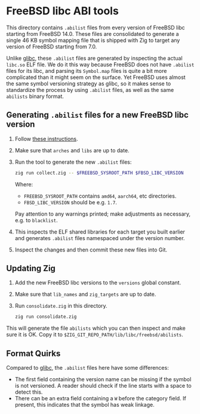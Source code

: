 # FreeBSD libc ABI tools

This directory contains `.abilist` files from every version of FreeBSD libc
starting from FreeBSD 14.0. These files are consolidated to generate a single 46
KB symbol mapping file that is shipped with Zig to target any version of FreeBSD
starting from 7.0.

Unlike [glibc](../glibc), these `.abilist` files are generated by inspecting
the actual `libc.so` ELF file. We do it this way because FreeBSD does not have
`.abilist` files for its libc, and parsing its `Symbol.map` files is quite a bit
more complicated than it might seem on the surface. Yet FreeBSD uses almost the
same symbol versioning strategy as glibc, so it makes sense to standardize the
process by using `.abilist` files, as well as the same `abilists` binary format.

## Generating `.abilist` files for a new FreeBSD libc version

1. Follow [these instructions](https://github.com/ziglang/zig/wiki/Updating-libc#freebsd).

2. Make sure that `arches` and `libs` are up to date.

3. Run the tool to generate the new `.abilist` files:

   ```sh
   zig run collect.zig -- $FREEBSD_SYSROOT_PATH $FBSD_LIBC_VERSION
   ```

   Where:

   * `FREEBSD_SYSROOT_PATH` contains `amd64`, `aarch64`, etc directories.
   * `FBSD_LIBC_VERSION` should be e.g. `1.7`.

   Pay attention to any warnings printed; make adjustments as necessary, e.g. to
   `blacklist`.

4. This inspects the ELF shared libraries for each target you built earlier and
   generates `.abilist` files namespaced under the version number.

5. Inspect the changes and then commit these new files into Git.

## Updating Zig

1. Add the new FreeBSD libc versions to the `versions` global constant.

2. Make sure that `lib_names` and `zig_targets` are up to date.

3. Run `consolidate.zig` in this directory.

   ```sh
   zig run consolidate.zig
   ```

This will generate the file `abilists` which you can then inspect and make sure
it is OK. Copy it to `$ZIG_GIT_REPO_PATH/lib/libc/freebsd/abilists`.

## Format Quirks

Compared to [glibc](../glibc), the `.abilist` files here have some differences:

* The first field containing the version name can be missing if the symbol is
  not versioned. A reader should check if the line starts with a space to detect
  this.
* There can be an extra field containing a `W` before the category field. If
  present, this indicates that the symbol has weak linkage.
